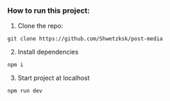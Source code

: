 ### How to run this project:

1. Clone the repo:

```
git clone https://github.com/Shwetzksk/post-media
```

2. Install dependencies

```
npm i
```

3. Start project at localhost

```
npm run dev
```
